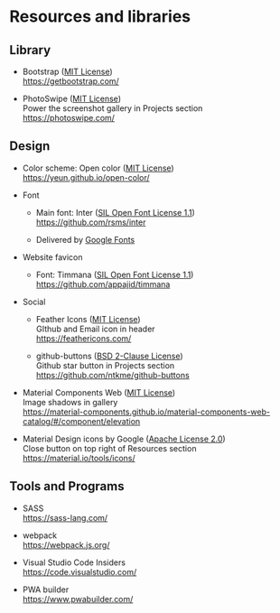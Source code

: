# Resources and libraries

## Library

- Bootstrap ([MIT License](https://github.com/twbs/bootstrap/blob/master/LICENSE))  
  <https://getbootstrap.com/>

- PhotoSwipe ([MIT License](https://github.com/dimsemenov/PhotoSwipe/blob/master/LICENSE))  
  Power the screenshot gallery in Projects section  
  <https://photoswipe.com/>

## Design

- Color scheme: Open color ([MIT License](https://github.com/yeun/open-color/blob/master/LICENSE))  
  <https://yeun.github.io/open-color/>  

- Font

  - Main font: Inter ([SIL Open Font License 1.1](https://github.com/rsms/inter/blob/master/LICENSE.txt))  
  <https://github.com/rsms/inter>

  - Delivered by [Google Fonts](https://fonts.google.com)

- Website favicon

  - Font: Timmana ([SIL Open Font License 1.1](https://github.com/appajid/timmana/blob/master/OFL.txt))  
  <https://github.com/appajid/timmana>

- Social 

  - Feather Icons ([MIT License](https://github.com/feathericons/feather))  
  GIthub and Email icon in header  
  <https://feathericons.com/>

  - github-buttons ([BSD 2-Clause License](https://github.com/ntkme/github-buttons/blob/master/LICENSE))  
  Github star button in Projects section  
  <https://github.com/ntkme/github-buttons>

- Material Components Web ([MIT License](https://github.com/material-components/material-components-web/blob/master/LICENSE))  
  Image shadows in gallery   
  <https://material-components.github.io/material-components-web-catalog/#/component/elevation>  

- Material Design icons by Google ([Apache License 2.0](https://github.com/google/material-design-icons/blob/master/LICENSE))  
  Close button on top right of Resources section  
  <https://material.io/tools/icons/>

## Tools and Programs

- SASS  
  <https://sass-lang.com/>

- webpack  
  <https://webpack.js.org/>
  
- Visual Studio Code Insiders  
  <https://code.visualstudio.com/>

- PWA builder  
  <https://www.pwabuilder.com/>